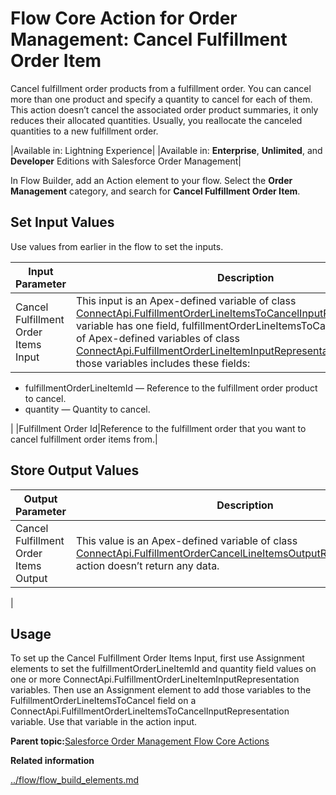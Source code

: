 # Flow Core Action for Order Management: Cancel Fulfillment Order Item

Cancel fulfillment order products from a fulfillment order. You can cancel more than one product and specify a quantity to cancel for each of them. This action doesn’t cancel the associated order product summaries, it only reduces their allocated quantities. Usually, you reallocate the canceled quantities to a new fulfillment order.

|Available in: Lightning Experience|
|Available in: **Enterprise**, **Unlimited**, and **Developer** Editions with Salesforce Order Management|

In Flow Builder, add an Action element to your flow. Select the **Order Management** category, and search for **Cancel Fulfillment Order Item**.

## Set Input Values

Use values from earlier in the flow to set the inputs.

|Input Parameter|Description|
|---------------|-----------|
|Cancel Fulfillment Order Items Input|This input is an Apex-defined variable of class [ConnectApi.FulfillmentOrderLineItemsToCancelInputRepresentation](https://developer.salesforce.com/docs/atlas.en-us.apexcode.meta/apexcode/apex_connectapi_input_fulfillment_order_line_items_to_cancel.htm).The variable has one field, fulfillmentOrderLineItemsToCancel, which is a list of Apex-defined variables of class [ConnectApi.FulfillmentOrderLineItemInputRepresentation](https://developer.salesforce.com/docs/atlas.en-us.apexcode.meta/apexcode/apex_connectapi_input_fulfillment_order_line_item.htm). Each of those variables includes these fields:

-   fulfillmentOrderLineItemId — Reference to the fulfillment order product to cancel.
-   quantity — Quantity to cancel.

|
|Fulfillment Order Id|Reference to the fulfillment order that you want to cancel fulfillment order items from.|

## Store Output Values

|Output Parameter|Description|
|----------------|-----------|
|Cancel Fulfillment Order Items Output|This value is an Apex-defined variable of class [ConnectApi.FulfillmentOrderCancelLineItemsOutputRepresentation](https://developer.salesforce.com/docs/atlas.en-us.apexcode.meta/apexcode/apex_connectapi_output_fulfillment_order_cancel_line_items_output.htm).This action doesn’t return any data.

|

## Usage

To set up the Cancel Fulfillment Order Items Input, first use Assignment elements to set the fulfillmentOrderLineItemId and quantity field values on one or more ConnectApi.FulfillmentOrderLineItemInputRepresentation variables. Then use an Assignment element to add those variables to the FulfillmentOrderLineItemsToCancel field on a ConnectApi.FulfillmentOrderLineItemsToCancelInputRepresentation variable. Use that variable in the action input.

**Parent topic:**[Salesforce Order Management Flow Core Actions](../flow/flow_ref_elements_om_actions_list.md)

**Related information**  


[../flow/flow\_build\_elements.md](../flow/flow_build_elements.md)

